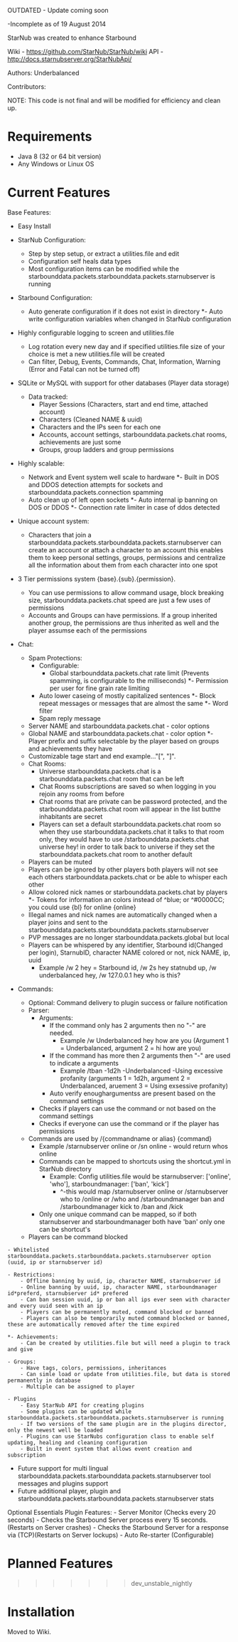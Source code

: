 OUTDATED - Update coming soon


-Incomplete as of 19 August 2014


StarNub was created to enhance Starbound

Wiki - https://github.com/StarNub/StarNub/wiki
API - http://docs.starnubserver.org/StarNubApi/

Authors: Underbalanced

Contributors:

NOTE: This code is not final and will be modified for efficiency and clean up.

Requirements
============
- Java 8 (32 or 64 bit version)
- Any Windows or Linux OS

Current Features
========
Base Features:
   - Easy Install
   - StarNub Configuration:
		- Step by step setup, or extract a utilities.file and edit
		- Configuration self heals data types
		- Most configuration items can be modified while the starbounddata.packets.starbounddata.packets.starnubserver is running
   - Starbound Configuration:
		- Auto generate configuration if it does not exist in directory
		*- Auto write configuration variables when changed in StarNub configuration
   - Highly configurable logging to screen and utilities.file
		- Log rotation every new day and if specified utilities.file size of your choice is met a new utilities.file will be created
		- Can filter, Debug, Events, Commands, Chat, Information, Warning (Error and Fatal can not be turned off)
   - SQLite or MySQL with support for other databases (Player data storage)
		- Data tracked:
			- Player Sessions (Characters, start and end time, attached account)
			- Characters (Cleaned NAME & uuid)
			- Characters and the IPs seen for each one
			- Accounts, account settings, starbounddata.packets.chat rooms, achievements are just some
			- Groups, group ladders and group permissions
   - Highly scalable:
		- Network and Event system well scale to hardware
   *- Built in DOS and DDOS detection attempts for sockets and starbounddata.packets.connection spamming
		- Auto clean up of left open sockets
		*- Auto internal ip banning on DOS or DDOS
		*- Connection rate limiter in case of ddos detected
   - Unique account system:
		- Characters that join a starbounddata.packets.starbounddata.packets.starnubserver can create an account or attach a character to an account this enables them to keep personal settings, groups, permissions and centralize all the information about them from each character into one spot
   - 3 Tier permissions system {base}.{sub}.{permission}. 
		- You can use permissions to allow command usage, block breaking size, starbounddata.packets.chat speed are just a few uses of permissions
		- Accounts and Groups can have permissions. If a group inherited another group, the permissions are thus inherited as well and the player assumse each of the permissions
   - Chat:
		- Spam Protections:
			- Configurable: 
				- Global starbounddata.packets.chat rate limit (Prevents spamming, is configurable to the milliseconds)
					*- Permission per user for fine grain rate limiting
			- Auto lower caseing of mostly capitalized sentences
			*- Block repeat messages or messages that are almost the same
			*- Word filter
			- Spam reply message
		- Server NAME and starbounddata.packets.chat - color options
		- Global NAME and starbounddata.packets.chat - color option
		*- Player prefix and suffix selectable by the player based on groups and achievements they have
		- Customizable tage start and end example..."[", "]".
		- Chat Rooms: 
			- Universe starbounddata.packets.chat is a starbounddata.packets.chat room that can be left
			- Chat Rooms subscriptions are saved so when logging in you rejoin any rooms from before
			- Chat rooms that are private can be password protected, and the starbounddata.packets.chat room will appear in the list butthe inhabitants are secret
			- Players can set a default starbounddata.packets.chat room so when they use starbounddata.packets.chat it talks to that room only, they would have to use /starbounddata.packets.chat universe hey! in order to talk back to universe if they set the starbounddata.packets.chat room to another default
		- Players can be muted
		- Players can be ignored by other players both players will not see each others starbounddata.packets.chat or be able to whisper each other
		- Allow colored nick names or starbounddata.packets.chat by players
		*- Tokens for information an colors instead of ^blue; or ^#0000CC; you could use {bl} for online {online}
		- Illegal names and nick names are automatically changed when a player joins and sent to the starbounddata.packets.starbounddata.packets.starnubserver
		- PVP messages are no longer starbounddata.packets.global but local
		- Players can be whispered by any identifier, Starbound id(Changed per login), StarnubID, character NAME colored or not, nick NAME, ip, uuid
			- Example /w 2 hey = Starbound id, /w 2s hey statnubd up, /w underbalanced hey, /w 127.0.0.1 hey who is this?
		
   - Commands: 
		- Optional: Command delivery to plugin success or failure notification
		- Parser:
			- Arguments:
				- If the command only has 2 arguments then no "-" are needed.
					- Example /w Underbalanced hey how are you (Argument 1 = Underbalanced, argument 2 = hi how are you)
				- If the command has more then 2 arguments then "-" are used to indicate a arguments
					- Example /tban -1d2h -Underbalanced -Using excessive profanity (arguments 1 = 1d2h, argument 2 = Underbalanced, aruement 3 = Using exsessive profanity)
				- Auto verify enoughargumentss are present based on the command settings
			- Checks if players can use the command or not based on the command settings
			- Checks if everyone can use the command or if the player has permissions
		- Commands are used by /{commandname or alias} {command}
			- Example /starnubserver online or /sn online - would return whos online
			- Commands can be mapped to shortcuts using the shortcut.yml in StarNub directory
				- Example: Config utilities.file would be starnubserver: ['online', 'who'], starboundmanager: ['ban', 'kick']
					- ^-this would map /starnubserver online or /starnubserver who to /online or /who and /starboundmanager ban and /starboundmanager kick to /ban and /kick
			- Only one unique command can be mapped, so if both starnubserver and starboundmanager both have 'ban' only one can be shortcut's
		- Players can be command blocked
					
	- Whitelisted starbounddata.packets.starbounddata.packets.starnubserver option (uuid, ip or starnubserver id)
	
	- Restrictions: 
		- Offline banning by uuid, ip, character NAME, starnubserver id
		- Online banning by uuid, ip, character NAME, starboundmanager id*preferd, starnubserver id* prefered
		- Can ban session uuid, ip or ban all ips ever seen with character and every uuid seen with an ip
		- Players can be permanently muted, command blocked or banned
		- Players can also be temporarily muted command blocked or banned, these are automatically removed after the time expired

	*- Achievements:
		- Can be created by utilities.file but will need a plugin to track and give
		
	- Groups:
		- Have tags, colors, permissions, inheritances
		- Can simle load or update from utilities.file, but data is stored permanently in database
		- Multiple can be assigned to player
		
	- Plugins
		- Easy StarNub API for creating plugins
		- Some plugins can be updated while starbounddata.packets.starbounddata.packets.starnubserver is running
		- If two versions of the same plugin are in the plugins director, only the newest well be loaded
		- Plugins can use StarNubs configuration class to enable self updating, healing and cleaning configuration
		- Built in event system that allows event creation and subscription
	
   - Future support	for multi lingual starbounddata.packets.starbounddata.packets.starnubserver tool messages and plugins support
   - Future additional player, plugin and starbounddata.packets.starbounddata.packets.starnubserver stats
   
Optional Essentials Plugin Features:
	- Server Monitor (Checks every 20 seconds)
		- Checks the Starbound Server process every 15 seconds. (Restarts on Server crashes)
		- Checks the Starbound Server for a response via (TCP)(Restarts on Server lockups)
		- Auto Re-starter (Configurable)

	
Planned Features
================

>>>>>>> dev_unstable_nightly
	
Installation
============
Moved to Wiki.
